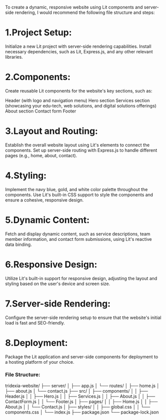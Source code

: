 To create a dynamic, responsive website using Lit components and server-side rendering, I would recommend the following file structure and steps:

# 1.Project Setup:

Initialize a new Lit project with server-side rendering capabilities.
Install necessary dependencies, such as Lit, Express.js, and any other relevant libraries.


# 2.Components:

Create reusable Lit components for the website's key sections, such as:

Header (with logo and navigation menu)
Hero section
Services section (showcasing your edu-tech, web solutions, and digital solutions offerings)
About section
Contact form
Footer




# 3.Layout and Routing:

Establish the overall website layout using Lit's <slot> elements to connect the components.
Set up server-side routing with Express.js to handle different pages (e.g., home, about, contact).


# 4.Styling:

Implement the navy blue, gold, and white color palette throughout the components.
Use Lit's built-in CSS support to style the components and ensure a cohesive, responsive design.


# 5.Dynamic Content:

Fetch and display dynamic content, such as service descriptions, team member information, and contact form submissions, using Lit's reactive data binding.


# 6.Responsive Design:

Utilize Lit's built-in support for responsive design, adjusting the layout and styling based on the user's device and screen size.


# 7.Server-side Rendering:

Configure the server-side rendering setup to ensure that the website's initial load is fast and SEO-friendly.


# 8.Deployment:

Package the Lit application and server-side components for deployment to a hosting platform of your choice.


### File Structure:

tridexia-website/
├── server/
│   ├── app.js
│   └── routes/
│       ├── home.js
│       ├── about.js
│       └── contact.js
├── src/
│   ├── components/
│   │   ├── Header.js
│   │   ├── Hero.js
│   │   ├── Services.js
│   │   ├── About.js
│   │   ├── ContactForm.js
│   │   └── Footer.js
│   ├── pages/
│   │   ├── Home.js
│   │   ├── About.js
│   │   └── Contact.js
│   ├── styles/
│   │   ├── global.css
│   │   └── components.css
│   └── index.js
├── package.json
└── package-lock.json


